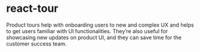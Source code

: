 # react-tour
Product tours help with onboarding users to new and complex UX and helps to get users familiar with UI functionalities. They’re also useful for showcasing new updates on product UI, and they can save time for the customer success team.
